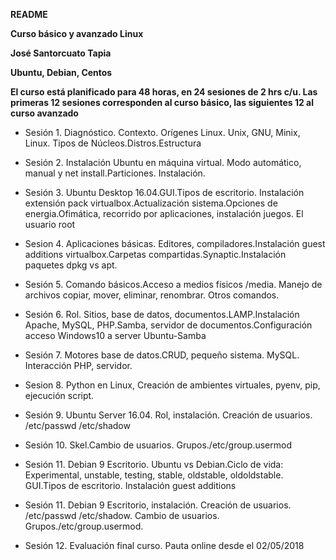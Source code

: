 **README**

**Curso básico y avanzado Linux**

**José Santorcuato Tapia**


**Ubuntu, Debian, Centos**

**El curso está planificado para 48 horas, en 24 sesiones de 2 hrs c/u. Las primeras 12 sesiones corresponden al curso básico, las siguientes 12 al curso avanzado**

- Sesión 1. Diagnóstico. Contexto. Orígenes Linux. Unix, GNU, Minix, Linux. Tipos de Núcleos.Distros.Estructura
- Sesión 2. Instalación Ubuntu en máquina virtual. Modo automático, manual y net install.Particiones. Instalación.
- Sesión 3. Ubuntu Desktop 16.04.GUI.Tipos de escritorio. Instalación extensión pack  virtualbox.Actualización sistema.Opciones de energia.Ofimática, recorrido por aplicaciones, instalación juegos. El usuario root
- Sesion 4. Aplicaciones básicas. Editores, compiladores.Instalación guest additions virtualbox.Carpetas compartidas.Synaptic.Instalación  paquetes dpkg vs apt.
- Sesión 5. Comando básicos.Acceso a medios físicos /media. Manejo de archivos copiar, mover, eliminar, renombrar. Otros comandos.
- Sesión 6. Rol. Sitios, base de datos, documentos.LAMP.Instalación Apache, MySQL, PHP.Samba, servidor de documentos.Configuración acceso Windows10 a server Ubuntu-Samba
- Sesión 7. Motores base de datos.CRUD, pequeño sistema. MySQL. Interacción PHP, servidor.
- Sesion 8. Python en Linux, Creación de ambientes virtuales, pyenv, pip, ejecución script.

- Sesión 9. Ubuntu Server 16.04. Rol, instalación. Creación de usuarios. /etc/passwd /etc/shadow
- Sesión 10. Skel.Cambio de usuarios. Grupos./etc/group.usermod
- Sesión 11. Debian 9 Escritorio. Ubuntu vs Debian.Ciclo de vida: Experimental, unstable, testing, stable, oldstable, oldoldstable.  GUI.Tipos de escritorio. Instalación guest additions
- Sesión 11. Debian 9 Escritorio, instalación. Creación de usuarios. /etc/passwd /etc/shadow. Cambio de usuarios. Grupos./etc/group.usermod.
- Sesión 12. Evaluación final curso. Pauta online desde el 02/05/2018
